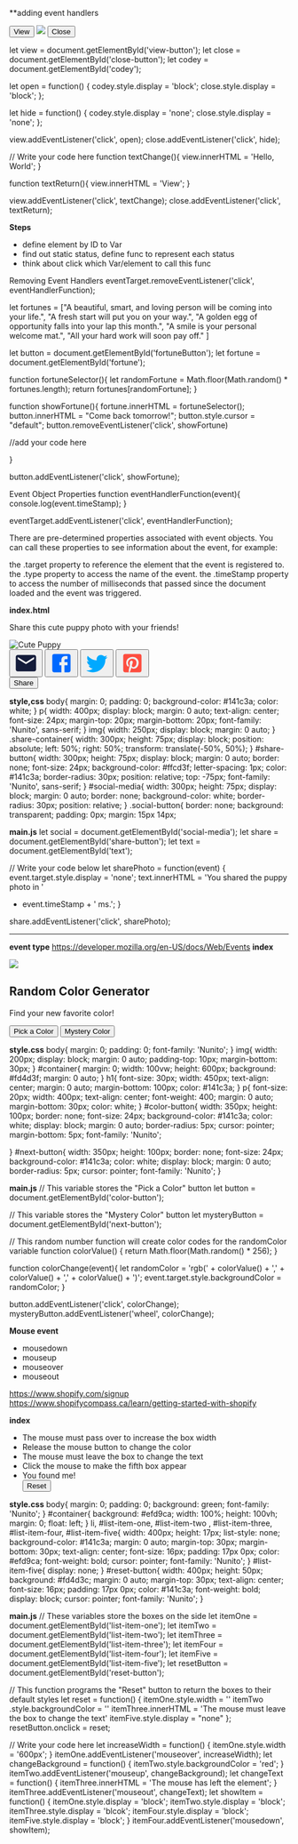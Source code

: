 **adding event handlers
<!DOCTYPE html>
<html lang="en">
<head>
  <meta charset="UTF-8">
  <link rel="stylesheet" href="style.css">
  <link href="https://fonts.googleapis.com/css?family=Nunito" rel="stylesheet">
</head>

<body>
  <section id='container'>
  <button id='view-button'>View</button>
  <img src="https://content.codecademy.com/courses/javascript-dom-events/Margot_medal.svg" id='codey'>
  <button id='close-button'>Close</button>
</section>
  
  <script  src="main.js"></script>

</body>
</html>

let view = document.getElementById('view-button');
let close = document.getElementById('close-button');
let codey = document.getElementById('codey');

let open = function() {
  codey.style.display = 'block';
  close.style.display = 'block';
};

let hide = function() {
  codey.style.display = 'none';
  close.style.display = 'none';
};

view.addEventListener('click', open);
close.addEventListener('click', hide);

// Write your code here
function textChange(){
  view.innerHTML = 'Hello, World';
}

function textReturn(){
  view.innerHTML = 'View';
}

view.addEventListener('click', textChange);
close.addEventListener('click', textReturn);

**Steps**
- define element by ID to Var
- find out static status, define func to represent each status
- think about click which Var/element to call this func


Removing Event Handlers
eventTarget.removeEventListener('click', eventHandlerFunction);

let fortunes = ["A beautiful, smart, and loving person will be coming into your life.",
  "A fresh start will put you on your way.",
  "A golden egg of opportunity falls into your lap this month.",
  "A smile is your personal welcome mat.",
  "All your hard work will soon pay off."
]

let button = document.getElementById('fortuneButton');
let fortune = document.getElementById('fortune');

function fortuneSelector(){
  let randomFortune = Math.floor(Math.random() * fortunes.length);
  return fortunes[randomFortune];
}

function showFortune(){
  fortune.innerHTML = fortuneSelector();
  button.innerHTML = "Come back tomorrow!";
  button.style.cursor = "default";
  button.removeEventListener('click', showFortune)

  //add your code here

}

button.addEventListener('click', showFortune);



Event Object Properties
function eventHandlerFunction(event){
   console.log(event.timeStamp);
}
 
eventTarget.addEventListener('click', eventHandlerFunction);

There are pre-determined properties associated with event objects. You can call these properties to see information about the event, for example:

the .target property to reference the element that the event is registered to.
the .type property to access the name of the event.
the .timeStamp property to access the number of milliseconds that passed since the document loaded and the event was triggered.



**index.html**
<!DOCTYPE html>
<html lang="en" >
<head>
  <meta charset="UTF-8">
  <link rel="stylesheet" href="style.css">
  <link href="https://fonts.googleapis.com/css?family=Nunito" rel="stylesheet">
</head>

<body>
  <p id='text'>Share this cute puppy photo with your friends!</p>
  <img src="https://images.unsplash.com/photo-1537151608828-ea2b11777ee8?ixlib=rb-0.3.5&ixid=eyJhcHBfaWQiOjEyMDd9&s=3f6f7c47a2be772ea983ee9215ab08d8&auto=format&fit=crop&w=678&q=80" alt="Cute Puppy">
  <div class='share-container'>
  <section id='social-media'>
    <button id="email" class='social-button'><svg style="width:44px;height:44px" viewBox="0 0 24 24">
      <path fill="#141c3a" d="M20,8L12,13L4,8V6L12,11L20,6M20,4H4C2.89,4 2,4.89 2,6V18A2,2 0 0,0 4,20H20A2,2 0 0,0 22,18V6C22,4.89 21.1,4 20,4Z" />
  </svg></button>
    <button id="facebook" class='social-button'>
      <svg style="width:44px;height:44px" viewBox="0 0 24 24">
      <path fill="#0069ff" d="M5,3H19A2,2 0 0,1 21,5V19A2,2 0 0,1 19,21H5A2,2 0 0,1 3,19V5A2,2 0 0,1 5,3M18,5H15.5A3.5,3.5 0 0,0 12,8.5V11H10V14H12V21H15V14H18V11H15V9A1,1 0 0,1 16,8H18V5Z" />
  </svg>
    </button>
    <button id="twitter" class='social-button'>
      <svg style="width:44px;height:44px" viewBox="0 0 24 24">
      <path fill="#00a9ff" d="M22.46,6C21.69,6.35 20.86,6.58 20,6.69C20.88,6.16 21.56,5.32 21.88,4.31C21.05,4.81 20.13,5.16 19.16,5.36C18.37,4.5 17.26,4 16,4C13.65,4 11.73,5.92 11.73,8.29C11.73,8.63 11.77,8.96 11.84,9.27C8.28,9.09 5.11,7.38 3,4.79C2.63,5.42 2.42,6.16 2.42,6.94C2.42,8.43 3.17,9.75 4.33,10.5C3.62,10.5 2.96,10.3 2.38,10C2.38,10 2.38,10 2.38,10.03C2.38,12.11 3.86,13.85 5.82,14.24C5.46,14.34 5.08,14.39 4.69,14.39C4.42,14.39 4.15,14.36 3.89,14.31C4.43,16 6,17.26 7.89,17.29C6.43,18.45 4.58,19.13 2.56,19.13C2.22,19.13 1.88,19.11 1.54,19.07C3.44,20.29 5.7,21 8.12,21C16,21 20.33,14.46 20.33,8.79C20.33,8.6 20.33,8.42 20.32,8.23C21.16,7.63 21.88,6.87 22.46,6Z" />
  </svg>
    </button>
    <button id="pinterest" class='social-button'><svg style="width:44px;height:44px" viewBox="0 0 24 24">
      <path fill="#fd4d3f" d="M5,3H19A2,2 0 0,1 21,5V19A2,2 0 0,1 19,21H9.29C9.69,20.33 10.19,19.38 10.39,18.64L11.05,16.34C11.36,16.95 12.28,17.45 13.22,17.45C16.17,17.45 18.22,14.78 18.22,11.45C18.22,8.28 15.64,5.89 12.3,5.89C8.14,5.89 5.97,8.67 5.97,11.72C5.97,13.14 6.69,14.89 7.91,15.45C8.08,15.56 8.19,15.5 8.19,15.34L8.47,14.28C8.5,14.14 8.5,14.06 8.41,14C7.97,13.45 7.69,12.61 7.69,11.78C7.69,9.64 9.3,7.61 12.03,7.61C14.42,7.61 16.08,9.19 16.08,11.5C16.08,14.11 14.75,15.95 13.03,15.95C12.05,15.95 11.39,15.11 11.55,14.17C11.83,13.03 12.39,11.83 12.39,11C12.39,10.22 12,9.61 11.16,9.61C10.22,9.61 9.39,10.61 9.39,11.95C9.39,12.83 9.66,13.39 9.66,13.39L8.55,18.17C8.39,19 8.47,20.25 8.55,21H5A2,2 0 0,1 3,19V5A2,2 0 0,1 5,3Z" />
  </svg></button>
</section>
  <button id='share-button'>Share</button>
</div>
  
  <script  src="main.js"></script>

</body>
</html>

**style,css**
body{
  margin: 0;
  padding: 0;
  background-color: #141c3a;
  color: white;
}
p{
  width: 400px;
  display: block;
  margin: 0 auto;
  text-align: center;
  font-size: 24px;
  margin-top: 20px;
  margin-bottom: 20px;
  font-family: 'Nunito', sans-serif;
}
img{
  width: 250px;
  display: block;
  margin: 0 auto;
}
.share-container{
  width: 300px;
  height: 75px;
  display: block;
  position: absolute;
  left: 50%;
  right: 50%;
  transform: translate(-50%, 50%);
}
#share-button{
  width: 300px;
  height: 75px;
  display: block;
  margin: 0 auto;
  border: none;
  font-size: 24px;
  background-color: #ffcd3f;
  letter-spacing: 1px;
  color: #141c3a;
  border-radius: 30px;
  position: relative;
  top: -75px;
  font-family: 'Nunito', sans-serif;
}
#social-media{
  width: 300px;
  height: 75px;
  display: block;
  margin: 0 auto;
  border: none;
  background-color: white;
  border-radius: 30px;
  position: relative;
}
.social-button{
  border: none;
  background: transparent;
  padding: 0px;
  margin: 15px 14px;
  
 **main.js**
 let social = document.getElementById('social-media');
let share = document.getElementById('share-button');
let text = document.getElementById('text');

// Write your code below
let sharePhoto = function(event) {
  event.target.style.display = 'none';
  text.innerHTML = 'You shared the puppy photo in ' 
  + event.timeStamp + ' ms.';
}

share.addEventListener('click', sharePhoto);



---
**event type**
https://developer.mozilla.org/en-US/docs/Web/Events
**index**
<!DOCTYPE html>
<html lang="en">
<head>
  <meta charset="UTF-8">
  <link rel="stylesheet" href="style.css">
  <link href="https://fonts.googleapis.com/css?family=Nunito" rel="stylesheet">
</head>

<body>
  <section id='container'>
    <img src='http://pngimg.com/uploads/rainbow/rainbow_PNG5580.png'/>
    <h1>Random Color Generator</h1>
    <p>Find your new favorite color!</p>
    <button id='color-button'>Pick a Color</button>
    <button id='next-button'>Mystery Color</button>
  </section>
 <script  src="main.js"></script>

</body>
</html>

**style.css**
body{
  margin: 0;
  padding: 0;
  font-family: 'Nunito';
}
img{
  width: 200px;
  display: block;
  margin: 0 auto;
  padding-top: 10px;
  margin-bottom: 30px;
}
#container{
  margin: 0;
  width: 100vw;
  height: 600px;
  background: #fd4d3f;
  margin: 0 auto;
}
h1{
  font-size: 30px;
  width: 450px;
  text-align: center;
  margin: 0 auto;
  margin-bottom: 100px;
  color: #141c3a;
}
p{
  font-size: 20px;
  width: 400px;
  text-align: center;
  font-weight: 400;
  margin: 0 auto;
  margin-bottom: 30px;
  color: white;
}
#color-button{
  width: 350px;
  height: 100px;
  border: none;
  font-size: 24px;
  background-color: #141c3a;
  color: white;
  display: block;
  margin: 0 auto;
  border-radius: 5px;
  cursor: pointer;
  margin-bottom: 5px;
  font-family: 'Nunito';

}
#next-button{
  width: 350px;
  height: 100px;
  border: none;
  font-size: 24px;
  background-color: #141c3a;
  color: white;
  display: block;
  margin: 0 auto;
  border-radius: 5px;
  cursor: pointer;
  font-family: 'Nunito';
}

**main.js**
// This variable stores the "Pick a Color" button
let button = document.getElementById('color-button');

// This variable stores the "Mystery Color" button
let mysteryButton = document.getElementById('next-button');

// This random number function will create color codes for the randomColor variable
function colorValue() {
  return Math.floor(Math.random() * 256);
}

function colorChange(event){
  let randomColor = 'rgb(' + colorValue() + ',' + colorValue() + ',' + colorValue() + ')';
  event.target.style.backgroundColor = randomColor;
}

button.addEventListener('click', colorChange);
mysteryButton.addEventListener('wheel', colorChange);





**Mouse event**
- mousedown
- mouseup
- mouseover
- mouseout


https://www.shopify.com/signup
https://www.shopifycompass.ca/learn/getting-started-with-shopify


**index**
<!DOCTYPE html>
<html lang="en" >
<head>
  <meta charset="UTF-8">
  <link rel="stylesheet" href="style.css">
  <link href="https://fonts.googleapis.com/css?family=Nunito" rel="stylesheet">
</head>

<body>
  <section id='container'>
    <ul>
        <li id='list-item-one'>The mouse must pass over to increase the box width</li>
        <li id='list-item-two'>Release the mouse button to change the color</li>
        <li id='list-item-three'>The mouse must leave the box to change the text</li>
        <li id='list-item-four'>Click the mouse to make the fifth box appear</li>
        <li id='list-item-five'>You found me!</li>
        <button id='reset-button'>Reset</button>
    </ul>
  </section>
  
  <script  src="main.js"></script>
</body>
</html>

**style.css**
body{
  margin: 0;
  padding: 0;
  background: green;
  font-family: 'Nunito';
}
#container{
  background: #efd9ca;
  width: 100%;
  height: 100vh;
  margin: 0;
  float: left;
}
li, #list-item-one, #list-item-two , #list-item-three, #list-item-four, #list-item-five{
  width: 400px;
  height: 17px;
  list-style: none;
  background-color: #141c3a;
  margin: 0 auto;
  margin-top: 30px;
  margin-bottom: 30px;
  text-align: center;
  font-size: 16px;
  padding: 17px 0px;
  color: #efd9ca;
  font-weight: bold;
  cursor: pointer;
  font-family: 'Nunito';
}
#list-item-five{
  display: none;
}
#reset-button{
  width: 400px;
  height: 50px;
  background: #fd4d3c;
  margin: 0 auto;
  margin-top: 30px;
  text-align: center;
  font-size: 16px;
  padding: 17px 0px;
  color: #141c3a;
  font-weight: bold;
  display: block;
  cursor: pointer;
  font-family: 'Nunito';
}

**main.js**
// These variables store the boxes on the side
let itemOne = document.getElementById('list-item-one');
let itemTwo = document.getElementById('list-item-two');
let itemThree = document.getElementById('list-item-three');
let itemFour = document.getElementById('list-item-four');
let itemFive = document.getElementById('list-item-five');
let resetButton = document.getElementById('reset-button');

// This function programs the "Reset" button to return the boxes to their default styles
let reset = function() {
  itemOne.style.width = ''
  itemTwo .style.backgroundColor = ''
  itemThree.innerHTML = 'The mouse must leave the box to change the text'
  itemFive.style.display = "none"
};
resetButton.onclick = reset;

// Write your code here
let increaseWidth = function() {
  itemOne.style.width = '600px';
}
itemOne.addEventListener('mouseover', increaseWidth);
let changeBackground = function() {
  itemTwo.style.backgroundColor = 'red';
}
itemTwo.addEventListener('mouseup', changeBackground);
let changeText = function() {
  itemThree.innerHTML = 'The mouse has left the element';
}
itemThree.addEventListener('mouseout', changeText);
let showItem = function() {
  itemOne.style.display = 'block';
  itemTwo.style.display = 'block';
  itemThree.style.display = 'blcok';
  itemFour.style.display = 'block';
  itemFive.style.display = 'block';
}
itemFour.addEventListener('mousedown', showItem);



